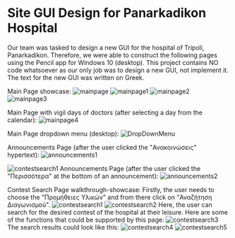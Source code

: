 # Site GUI Design for Panarkadikon Hospital

Our team was tasked to design a new GUI for the hospital of Tripoli, Panarkadikon. Therefore, we were able to construct the following pages
using the Pencil app for Windows 10 (desktop). This project contains NO code whatsoever as our only job was to design a new GUI, not implement it.
The text for the new GUI was written on Greek.

Main Page showcase:
![mainpage](https://user-images.githubusercontent.com/105225491/175775262-acea7192-9515-45ea-a67b-daf08ebec0a8.png)
![mainpage1](https://user-images.githubusercontent.com/105225491/175775269-7a5505e6-7862-42d2-8f4b-70f89f44b036.png)
![mainpage2](https://user-images.githubusercontent.com/105225491/175775279-ec25ea62-887f-47dd-8704-799e8374ff44.png)
![mainpage3](https://user-images.githubusercontent.com/105225491/175775295-9005ca0c-2a57-4c91-ba3c-b1da9683c02b.png)

Main Page with vigil days of doctors (after selecting a day from the calendar):
![mainpage4](https://user-images.githubusercontent.com/105225491/175775342-f99b8c3c-acff-42cb-b371-127a8511c8e8.png)

Main Page dropdown menu (desktop):
![DropDownMenu](https://user-images.githubusercontent.com/105225491/175775415-1682b0ef-4bb6-4b6d-95a8-d77e8e43e68d.png)

Announcements Page (after the user clicked the "Ανακοινώσεις" hypertext):
![announcements1](https://user-images.githubusercontent.com/105225491/175775542-96fbfea7-2f93-444d-a476-ad5e1d61d4ca.png)

![contestsearch1](https://user-images.githubusercontent.com/105225491/175775639-f1e44373-0ccb-4b1f-807a-96331b5745b9.png)
Announcements Page (after the user clicked the "Περισσότερα" at the bottom of an announcement):
![announcements2](https://user-images.githubusercontent.com/105225491/175775551-6663868e-7033-49a9-a3ea-0d4d220b39dd.png)

Contest Search Page walkthrough-showcase:
Firstly, the user needs to choose the "Προμήθειες Υλικών" and from there click on "Αναζήτηση Διαγωνισμού".
![contestsearch1](https://user-images.githubusercontent.com/105225491/175775644-dc26bb86-3281-409e-a351-a3c7899ca24c.png)
![contestsearch2](https://user-images.githubusercontent.com/105225491/175775801-4381f9bf-3820-4e2c-aff5-9e96d274472e.png)
Here, the user can search for the desired contest of the hospital at their leisure.
Here are some of the functions that could be supported by this page:
![contestsearch3](https://user-images.githubusercontent.com/105225491/175775816-61883757-f0a7-44eb-9768-f7506432478e.png)
The search results could look like this:
![contestsearch4](https://user-images.githubusercontent.com/105225491/175775829-cadda932-f3ab-4e16-87e7-7c12eb6305f3.png)
![contestsearch5](https://user-images.githubusercontent.com/105225491/175775841-16f4313c-78d8-4c41-bfbd-c7eb8407e2bb.png)

